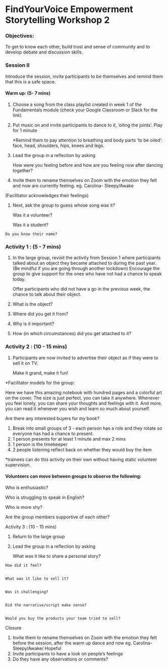 # FindYourVoice Empowerment Storytelling Workshop 2

### Objectives: 

To get to know each other, build trust and sense of community and to develop debate and discussion skills.

### **Session II**

Introduce the session, invite participants to be themselves and remind them that this is a safe space.

#### Warm up: \(5- 7 mins\)

1. Choose a song from the class playlist created in week 1 of the Fundamentals module \(check your Google Classroom or Slack for the link\) 
2. Put music on and invite participants to dance to it, ‘oiling the joints’. Play for 1 minute

   \*Remind them to pay attention to breathing and body parts ‘to be oiled’: face, head, shoulders, hips, knees and legs.

3. Lead the group in a reflection by asking

   How were you feeling before and how are you feeling now after dancing together?

4. Invite them to rename themselves on Zoom with the emotion they felt and now are currently feeling. eg. Carolina- Sleepy/Awake

\(Facilitator acknowledges their feelings\)

1. Next, ask the group to guess whose song was it?  

   Was it a volunteer?

   Was it a student?

```text
Do you know their name?
```

### Activity 1 : \(5 - 7 mins\)

1. In the large group, revisit the activity from Session 1 where participants  talked about an object they became attached to during the past year. \(Be mindful if you are going through another lockdown\) Encourage the group to give support for the ones who have not had a chance to speak today.

   Offer participants who did not have a go in the previous week, the chance to talk about their object.

2. What is the object?
3. Where did you get it from? 
4. Why is it important? 
5. How \(in which circumstances\) did you get attached to it?  

### Activity 2 : \(10 - 15 mins\)

1. Participants are now invited to advertise their object as if they were to sell it on TV.

   Make it grand, make it fun!

\*Facilitator models for the group:

Here we have this amazing notebook with hundred pages and a colorful art on the cover. The size is just perfect, you can take it anywhere. Whenever you feel lonely, you can share your thoughts and feelings with it. And more, you can read it whenever you wish and learn so much about yourself.

Are there any interested buyers for my book?

1. Break into small groups of 3 - each person has a role and they rotate so everyone has had a chance to present.  
2. 1 person presents for at least 1 minute and max 2 mins
3. 1 person is the timekeeper 
4. 2 people listening reflect back on whether they would buy the item 

\*trainees can do this activity on their own without having static volunteer supervision.

#### Volunteers can move between groups to observe the following:

Who is enthusiastic?

Who is struggling to speak in English?

Who is more shy?

Are the group members supportive of each other?

Activity 3 : \(10 - 15 mins\)

1. Return to the large group
2. Lead the group in a reflection by asking

   What was it like to share a personal story?

```text
How did it feel? 


What was it like to sell it? 


Was it challenging? 


Did the narrative/script make sense? 


Would you buy the products your team tried to sell? 
```

Closure

1. Invite them to rename themselves on Zoom with the emotion they felt before the session, after the warm up dance and now  eg. Carolina- Sleepy/Awake/ Hopeful
2. Invite participants to have a look on people’s feelings
3. Do they have any observations or comments? 


